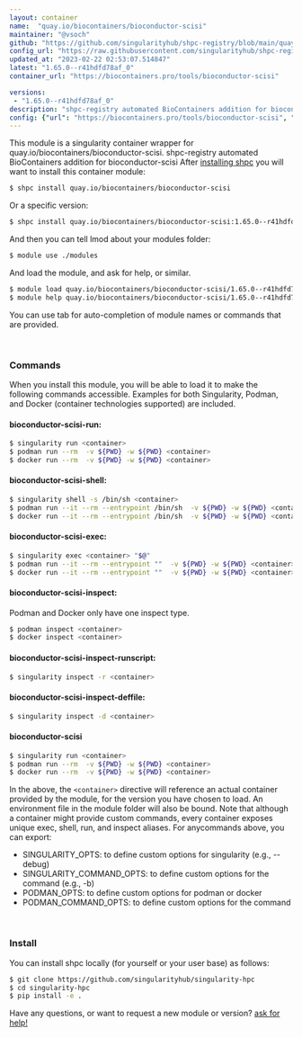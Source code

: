 ```yaml
---
layout: container
name:  "quay.io/biocontainers/bioconductor-scisi"
maintainer: "@vsoch"
github: "https://github.com/singularityhub/shpc-registry/blob/main/quay.io/biocontainers/bioconductor-scisi/container.yaml"
config_url: "https://raw.githubusercontent.com/singularityhub/shpc-registry/main/quay.io/biocontainers/bioconductor-scisi/container.yaml"
updated_at: "2023-02-22 02:53:07.514847"
latest: "1.65.0--r41hdfd78af_0"
container_url: "https://biocontainers.pro/tools/bioconductor-scisi"

versions:
 - "1.65.0--r41hdfd78af_0"
description: "shpc-registry automated BioContainers addition for bioconductor-scisi"
config: {"url": "https://biocontainers.pro/tools/bioconductor-scisi", "maintainer": "@vsoch", "description": "shpc-registry automated BioContainers addition for bioconductor-scisi", "latest": {"1.65.0--r41hdfd78af_0": "sha256:fa17554c55034b62badacdffa6373825f1616ae294e2611e091eb56a238abb53"}, "tags": {"1.65.0--r41hdfd78af_0": "sha256:fa17554c55034b62badacdffa6373825f1616ae294e2611e091eb56a238abb53"}, "docker": "quay.io/biocontainers/bioconductor-scisi"}
---
```


This module is a singularity container wrapper for quay.io/biocontainers/bioconductor-scisi.
shpc-registry automated BioContainers addition for bioconductor-scisi
After [installing shpc](#install) you will want to install this container module:


```bash
$ shpc install quay.io/biocontainers/bioconductor-scisi
```

Or a specific version:

```bash
$ shpc install quay.io/biocontainers/bioconductor-scisi:1.65.0--r41hdfd78af_0
```

And then you can tell lmod about your modules folder:

```bash
$ module use ./modules
```

And load the module, and ask for help, or similar.

```bash
$ module load quay.io/biocontainers/bioconductor-scisi/1.65.0--r41hdfd78af_0
$ module help quay.io/biocontainers/bioconductor-scisi/1.65.0--r41hdfd78af_0
```

You can use tab for auto-completion of module names or commands that are provided.

<br>

### Commands

When you install this module, you will be able to load it to make the following commands accessible.
Examples for both Singularity, Podman, and Docker (container technologies supported) are included.

#### bioconductor-scisi-run:

```bash
$ singularity run <container>
$ podman run --rm  -v ${PWD} -w ${PWD} <container>
$ docker run --rm  -v ${PWD} -w ${PWD} <container>
```

#### bioconductor-scisi-shell:

```bash
$ singularity shell -s /bin/sh <container>
$ podman run --it --rm --entrypoint /bin/sh  -v ${PWD} -w ${PWD} <container>
$ docker run --it --rm --entrypoint /bin/sh  -v ${PWD} -w ${PWD} <container>
```

#### bioconductor-scisi-exec:

```bash
$ singularity exec <container> "$@"
$ podman run --it --rm --entrypoint ""  -v ${PWD} -w ${PWD} <container> "$@"
$ docker run --it --rm --entrypoint ""  -v ${PWD} -w ${PWD} <container> "$@"
```

#### bioconductor-scisi-inspect:

Podman and Docker only have one inspect type.

```bash
$ podman inspect <container>
$ docker inspect <container>
```

#### bioconductor-scisi-inspect-runscript:

```bash
$ singularity inspect -r <container>
```

#### bioconductor-scisi-inspect-deffile:

```bash
$ singularity inspect -d <container>
```



#### bioconductor-scisi

```bash
$ singularity run <container>
$ podman run --rm  -v ${PWD} -w ${PWD} <container>
$ docker run --rm  -v ${PWD} -w ${PWD} <container>
```


In the above, the `<container>` directive will reference an actual container provided
by the module, for the version you have chosen to load. An environment file in the
module folder will also be bound. Note that although a container
might provide custom commands, every container exposes unique exec, shell, run, and
inspect aliases. For anycommands above, you can export:

 - SINGULARITY_OPTS: to define custom options for singularity (e.g., --debug)
 - SINGULARITY_COMMAND_OPTS: to define custom options for the command (e.g., -b)
 - PODMAN_OPTS: to define custom options for podman or docker
 - PODMAN_COMMAND_OPTS: to define custom options for the command

<br>

### Install

You can install shpc locally (for yourself or your user base) as follows:

```bash
$ git clone https://github.com/singularityhub/singularity-hpc
$ cd singularity-hpc
$ pip install -e .
```

Have any questions, or want to request a new module or version? [ask for help!](https://github.com/singularityhub/singularity-hpc/issues)